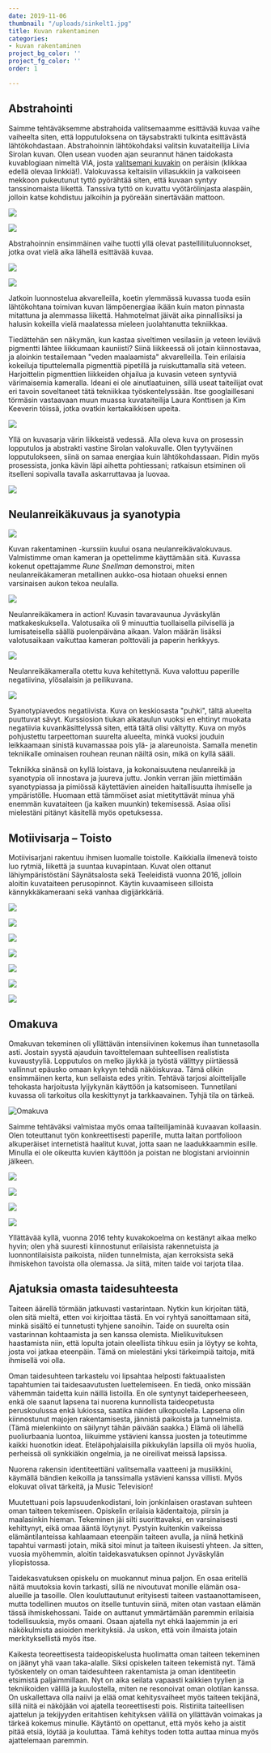 ```yaml
---
date: 2019-11-06
thumbnail: "/uploads/sinkelt1.jpg"
title: Kuvan rakentaminen
categories:
- kuvan rakentaminen
project_bg_color: ''
project_fg_color: ''
order: 1

---
```

## Abstrahointi

Saimme tehtäväksemme abstrahoida valitsemaamme esittävää kuvaa vaihe vaiheelta siten, että lopputuloksena on täysabstrakti tulkinta esittävästä lähtökohdastaan. Abstrahoinnin lähtökohdaksi valitsin kuvataiteilija Liivia Sirolan kuvan. Olen usean vuoden ajan seurannut hänen taidokasta kuvablogiaan nimeltä VIA, josta [valitsemani kuvakin](http://1.bp.blogspot.com/-CSoiwhX33Sg/TzX7UV-gZzI/AAAAAAAAImo/NCM_WSRmUxE/s1600/IMG_2474.JPG) on peräisin (klikkaa edellä olevaa linkkiä!). Valokuvassa keltaisiin villasukkiin ja valkoiseen mekkoon pukeutunut tyttö pyörähtää siten, että kuvaan syntyy tanssinomaista liikettä. Tanssiva tyttö on kuvattu vyötärölinjasta alaspäin, jolloin katse kohdistuu jalkoihin ja pyöreään sinertävään mattoon.

![](/uploads/sininenmatto.jpg)

![](/uploads/keltainenm.jpg)

Abstrahoinnin ensimmäinen vaihe tuotti yllä olevat pastelliliituluonnokset, jotka ovat vielä aika lähellä esittävää kuvaa.

![](/uploads/täplät.jpg)

![](/uploads/abstraktiviiva.jpg)

Jatkoin luonnostelua akvarelleilla, koetin ylemmässä kuvassa tuoda esiin lähtökohtana toimivan kuvan lämpöenergiaa ikään kuin maton pinnasta mitattuna ja alemmassa liikettä. Hahmotelmat jäivät aika pinnallisiksi ja halusin kokeilla vielä maalatessa mieleen juolahtanutta tekniikkaa.

Tiedättehän sen näkymän, kun kastaa siveltimen vesilasiin ja veteen leviävä pigmentti lähtee liikkumaan kauniisti? Siinä liikkeessä oli jotain kiinnostavaa, ja aloinkin testailemaan "veden maalaamista" akvarelleilla. Tein erilaisia kokeiluja tiputtelemalla pigmenttiä pipetillä ja ruiskuttamalla sitä veteen. Harjoittelin pigmenttien liikkeiden ohjailua ja kuvasin veteen syntyviä värimaisemia kameralla. Ideani ei ole ainutlaatuinen, sillä useat taiteilijat ovat eri tavoin soveltaneet tätä tekniikkaa työskentelyssään. Itse googlaillesani törmäsin vastaavaan muun muassa kuvataiteilija Laura Konttisen ja Kim Keeverin töissä, jotka ovatkin kertakaikkisen upeita.

![](/uploads/collageleviää.jpg)

Yllä on kuvasarja värin liikkeistä vedessä. Alla oleva kuva on prosessin lopputulos ja abstrakti vastine Sirolan valokuvalle. Olen tyytyväinen lopputulokseen, siinä on samaa energiaa kuin lähtökohdassaan. Pidin myös prosessista, jonka kävin läpi aihetta pohtiessani; ratkaisun etsiminen oli itselleni sopivalla tavalla askarruttavaa ja luovaa.

![](/uploads/pyörresinkelt1.jpg)

## Neulanreikäkuvaus ja syanotypia

![](/uploads/rune.jpg)

Kuvan rakentaminen -kurssiin kuului osana neulanreikävalokuvaus. Valmistimme oman kameran ja opettelimme käyttämään sitä. Kuvassa kokenut opettajamme _Rune Snellman_ demonstroi, miten neulanreikäkameran metallinen aukko-osa hiotaan ohueksi ennen varsinaisen aukon tekoa neulalla.

![](/uploads/nkkuvaa.jpg)

Neulanreikäkamera in action! Kuvasin tavaravaunua Jyväskylän matkakeskuksella. Valotusaika oli 9 minuuttia tuollaisella pilvisellä ja lumisateisella säällä puolenpäiväna aikaan. Valon määrän lisäksi valotusaikaan vaikuttaa kameran polttoväli ja paperin herkkyys.

![](/uploads/junanega.jpg)

Neulanreikäkameralla otettu kuva kehitettynä. Kuva valottuu paperille negatiivina, ylösalaisin ja peilikuvana.

![](/uploads/syanotypiablogi.jpg)

Syanotypiavedos negatiivista. Kuva on keskiosasta "puhki", tältä alueelta puuttuvat sävyt. Kurssiosion tiukan aikataulun vuoksi en ehtinyt muokata negatiivia kuvankäsittelyssä siten, että tältä olisi vältytty. Kuva on myös pohjustettu tarpeettoman suurelta alueelta, minkä vuoksi jouduin leikkaamaan sinistä kuvamassaa pois ylä- ja alareunoista. Samalla menetin tekniikalle ominaisen rouhean reunan näiltä osin, mikä on kyllä sääli.

Tekniikka sinänsä on kyllä loistava, ja kokonaisuutena neulanreikä ja syanotypia oli innostava ja juureva juttu. Jonkin verran jäin miettimään syanotypiassa ja pimiössä käytettävien aineiden haitallisuutta ihmiselle ja ympäristölle. Huomaan että tämmöiset asiat mietityttävät minua yhä enemmän kuvataiteen (ja kaiken muunkin) tekemisessä. Asiaa olisi mielestäni pitänyt käsitellä myös opetuksessa.

## Motiivisarja – Toisto

Motiivisarjani rakentuu ihmisen luomalle toistolle. Kaikkialla ilmenevä toisto luo rytmiä, liikettä ja suuntaa kuvapintaan. Kuvat olen ottanut lähiympäristöstäni Säynätsalosta sekä Teeleidistä vuonna 2016, jolloin aloitin kuvataiteen perusopinnot. Käytin kuvaamiseen silloista kännykkäkameraani sekä vanhaa digijärkkäriä.

![](/uploads/pyykkinaru.jpg)

![](/uploads/viuhkapieni.jpg)

![](/uploads/tiiliseina.jpg)

![](/uploads/laituri_b.jpg)

![](/uploads/sohvai_b.jpg)

![](/uploads/kippo_b.jpg)

![](/uploads/ikkunanauha_b.jpg)

## Omakuva

Omakuvan tekeminen oli yllättävän intensiivinen kokemus ihan tunnetasolla asti. Jostain syystä ajauduin tavoittelemaan suhteellisen realistista kuvaustyyliä. Lopputulos on melko jäykkä ja työstä välittyy piirtäessä vallinnut epäusko omaan kykyyn tehdä näköiskuvaa. Tämä olikin ensimmäinen kerta, kun sellaista edes yritin. Tehtävä tarjosi aloittelijalle tehokasta harjoitusta lyijykynän käyttöön ja katsomiseen. Tunnetilani kuvassa oli tarkoitus olla keskittynyt ja tarkkaavainen. Tyhjä tila on tärkeä.

![](/uploads/omakuva_pieni.jpg "Omakuva")

Saimme tehtäväksi valmistaa myös omaa tailteilijaminää kuvaavan kollaasin. Olen toteuttanut työn konkreettisesti paperille, mutta laitan portfolioon alkuperäiset internetistä haalitut kuvat, jotta saan ne laadukkaammin esille. Minulla ei ole oikeutta kuvien käyttöön ja poistan ne blogistani arvioinnin jälkeen.

![](/uploads/kollaasiylaosa.jpg)

![](/uploads/kollaasitokaosa.jpg)

![](/uploads/kollaasikolmasosa.jpg)

![](/uploads/kollaasineljäs.jpg)

Yllättävää kyllä, vuonna 2016 tehty kuvakokoelma on kestänyt aikaa melko hyvin; olen yhä suuresti kiinnostunut erilaisista rakennetuista ja luonnontilaisista paikoista, niiden tunnelmista, ajan kerroksista sekä ihmiskehon tavoista olla olemassa. Ja siitä, miten taide voi tarjota tilaa.

## Ajatuksia omasta taidesuhteesta

Taiteen äärellä törmään jatkuvasti vastarintaan. Nytkin kun kirjoitan tätä, olen sitä mieltä, etten voi kirjoittaa tästä. En voi ryhtyä sanoittamaan sitä, minkä sisältö ei tunnetusti tyhjene sanoihin. Taide on suurelta osin vastarinnan kohtaamista ja sen kanssa olemista. Mielikuvituksen haastamista niin, että lopulta jotain oleellista tihkuu esiin ja löytyy se kohta, josta voi jatkaa eteenpäin. Tämä on mielestäni yksi tärkeimpiä taitoja, mitä ihmisellä voi olla.

Oman taidesuhteen tarkastelu voi lipsahtaa helposti faktuaalisten tapahtumien tai taidesaavutusten luettelemiseen. En tiedä, onko missään vähemmän taidetta kuin näillä listoilla. En ole syntynyt taideperheeseen, enkä ole saanut lapsena tai nuorena kunnollista taideopetusta peruskoulussa enkä lukiossa, saatika näiden ulkopuolella. Lapsena olin kiinnostunut majojen rakentamisesta, jännistä paikoista ja tunnelmista. (Tämä mielenkiinto on säilynyt tähän päivään saakka.) Elämä oli lähellä puoliurbaania luontoa, liikuimme ystävieni kanssa juosten ja toteutimme kaikki huonotkin ideat. Eteläpohjalaisilla pikkukylän lapsilla oli myös huolia, perheissä oli synkkiäkin ongelmia, ja ne oireilivat meissä lapsissa.

Nuorena rakensin identiteettiäni valitsemalla vaatteeni ja musiikkini, käymällä bändien keikoilla ja tanssimalla ystävieni kanssa villisti. Myös elokuvat olivat tärkeitä, ja Music Television!

Muutettuani pois lapsuudenkodistani, loin jonkinlaisen orastavan suhteen oman taiteen tekemiseen. Opiskelin erilaisia kädentaitoja, piirsin ja maalasinkin hieman. Tekeminen jäi silti suorittavaksi, en varsinaisesti kehittynyt, eikä omaa ääntä löytynyt. Pystyin kuitenkin vaikeissa elämäntilanteissa kahlaamaan eteenpäin taiteen avulla, ja niinä hetkinä tapahtui varmasti jotain, mikä sitoi minut ja taiteen ikuisesti yhteen. Ja sitten, vuosia myöhemmin, aloitin taidekasvatuksen opinnot Jyväskylän yliopistossa.

Taidekasvatuksen opiskelu on muokannut minua paljon. En osaa eritellä näitä muutoksia kovin tarkasti, sillä ne nivoutuvat monille elämän osa-alueille ja tasoille. Olen kouluttautunut erityisesti taiteen vastaanottamiseen, mutta todellinen muutos on itselle tuntuvin siinä, miten otan vastaan elämän tässä ihmiskehossani. Taide on auttanut ymmärtämään paremmin erilaisia todellisuuksia, myös omaani. Osaan ajatella nyt ehkä laajemmin ja eri näkökulmista asioiden merkityksiä. Ja uskon, että voin ilmaista jotain merkityksellistä myös itse.

Kaikesta teoreettisesta taideopiskelusta huolimatta oman taiteen tekeminen on jäänyt yhä vaan taka-alalle. Siksi opiskelen taiteen tekemistä nyt. Tämä työskentely on oman taidesuhteen rakentamista ja oman identiteetin etsimistä paljaimmillaan. Nyt on aika seilata vapaasti kaikkien tyylien ja tekniikoiden välillä ja kuulostella, miten ne resonoivat oman olotilan kanssa. On uskallettava olla naiivi ja elää omat kehitysvaiheet myös taiteen tekijänä, sillä niitä ei näköjään voi ajatella teoreettisesti pois. Ristiriita taiteellisen ajattelun ja tekijyyden eritahtisen kehityksen välillä on yllättävän voimakas ja tärkeä kokemus minulle. Käytäntö on opettanut, että myös keho ja aistit pitää etsiä, löytää ja kouluttaa. Tämä kehitys toden totta auttaa minua myös ajattelemaan paremmin.